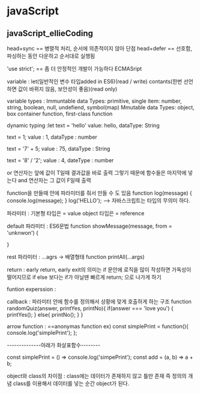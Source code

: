 # javaScript
## javaScript_ellieCoding

head+sync == 병렬적 처리, 순서에 의존적이지 않아 단점
head+defer == 선호함, 파싱하는 동안 다운하고 순서대로 실행됨

'use strict'; == 좀 더 안정적인 개발이 가능하다 ECMASript


variable
: let(일반적인 변수 타입added in ES6)(read / write)
 contants(한번 선언하면 값이 바뀌지 않음, 보안성이 좋음)(read only)


variable types
: Immuntable data Types:  primitive, single item: number, string, boolean, null, undefiend, symbol(map)
 Mmutable data Types: object, box container
 function, first-class function



dynamic typing
:let text = 'hello'
 value: hello, dataType: String
 
 text = 1;
 value : 1, dataType : number

 text = '7' + 5;
  value : 75, dataType  : String
 
 text = '8' / '2';
  value : 4, dateType : number


or 연산자는 앞에 값이 T일때 결과값을 바로 출력 그렇기 때문에 함수들은 마지막에 넣는다
and 연산자는 그 값이 F일때 출력


function을 만들때 안에 파라미터를 줘서 만들 수 도 있음
function log(message) {
   console.log(message);
}
log('HELLO');
--> 자바스크립트는 타입의 무의미 하다.

파라미터
: 기본형 타입은 = value
  object 타입은 = reference

default 파라미터
: ES6문법
 function showMessage(message, from = 'unknwon') {

}

rest 파라미터
: ...agrs -> 배열형태
 function printAll(...args)



return 
: early return, early exit의 의미는 if 문안에 로직을 많이 작성하면
  가독성이 떨어지므로 if else 보다는 if가 아닐땐 빠르게 return; 으로 나가게 하기

funtion experssion
: 



callback
: 파라미터 안에 함수를 정의해서 상황에 맞게 호출하게 하는 구조
  function randomQuiz(answer, printYes, printNo){
  if(answer === 'love you') {
   printYes();
} else{
   printNo();
}
}




arrow function
: ==anonymas function
  ex) const simplePrint = function(){
  console.log('simplePrint');
};

--------------아래가 화살표함수--------

const simplePrint = () => console.log('simpePrint');
const add = (a, b) => a + b;




object와 class의 차이점
: class에는 데이터가 존재하지 않고 틀만 존재 즉 정의의 개념
  class를 이용해서 데이터를 넣는 순간 object가 된다.
  
  





